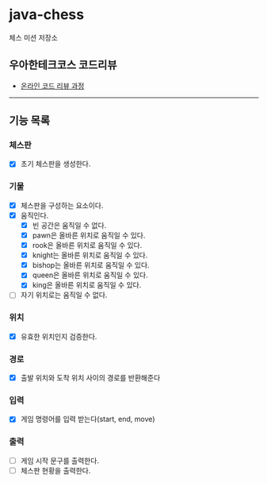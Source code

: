 # java-chess

체스 미션 저장소

## 우아한테크코스 코드리뷰

- [온라인 코드 리뷰 과정](https://github.com/woowacourse/woowacourse-docs/blob/master/maincourse/README.md)

----

## 기능 목록

### 체스판
- [x] 초기 체스판을 생성한다.

### 기물 
- [x] 체스판을 구성하는 요소이다.
- [x] 움직인다.
    - [x] 빈 공간은 움직일 수 없다.
    - [x] pawn은 올바른 위치로 움직일 수 있다.
    - [x] rook은 올바른 위치로 움직일 수 있다.
    - [x] knight는 올바른 위치로 움직일 수 있다.
    - [x] bishop는 올바른 위치로 움직일 수 있다.
    - [x] queen은 올바른 위치로 움직일 수 있다.
    - [x] king은 올바른 위치로 움직일 수 있다.
- [ ] 자기 위치로는 움직일 수 없다.

### 위치 
- [x] 유효한 위치인지 검증한다.

### 경로
- [x] 출발 위치와 도착 위치 사이의 경로를 반환해준다

### 입력
- [x] 게임 명령어를 입력 받는다(start, end, move)

### 출력
- [ ] 게임 시작 문구를 출력한다.
- [ ] 체스판 현황을 출력한다.
